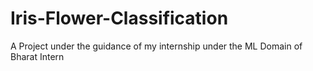 # Iris-Flower-Classification
A Project under the guidance of my internship under the ML Domain of Bharat Intern
